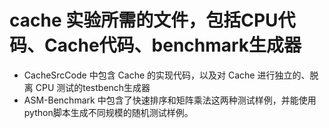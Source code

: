 # cache 实验所需的文件，包括CPU代码、Cache代码、benchmark生成器

* CacheSrcCode 中包含 Cache 的实现代码，以及对 Cache 进行独立的、脱离 CPU 测试的testbench生成器
* ASM-Benchmark 中包含了快速排序和矩阵乘法这两种测试样例，并能使用python脚本生成不同规模的随机测试样例。


